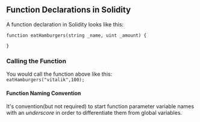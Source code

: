 ## Function Declarations in Solidity
A function declaration in Solidity looks like this:</br>
```
function eatHamburgers(string _name, uint _amount) {

}
```

### Calling the Function
You would call the function above like this: </br>
`eatHamburgers("vitalik",100);`

#### Function Naming Convention
It's convention(but not required) to start function parameter variable names with an *underscore* in order to differentiate them from global variables.
